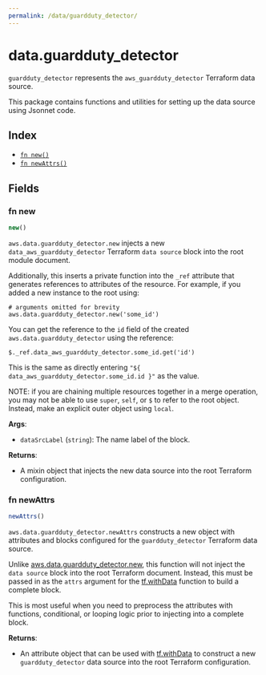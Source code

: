 ```yaml
---
permalink: /data/guardduty_detector/
---
```


# data.guardduty_detector

`guardduty_detector` represents the `aws_guardduty_detector` Terraform data source.



This package contains functions and utilities for setting up the data source using Jsonnet code.


## Index

* [`fn new()`](#fn-new)
* [`fn newAttrs()`](#fn-newattrs)

## Fields

### fn new

```ts
new()
```


`aws.data.guardduty_detector.new` injects a new `data_aws_guardduty_detector` Terraform `data source`
block into the root module document.

Additionally, this inserts a private function into the `_ref` attribute that generates references to attributes of the
resource. For example, if you added a new instance to the root using:

    # arguments omitted for brevity
    aws.data.guardduty_detector.new('some_id')

You can get the reference to the `id` field of the created `aws.data.guardduty_detector` using the reference:

    $._ref.data_aws_guardduty_detector.some_id.get('id')

This is the same as directly entering `"${ data_aws_guardduty_detector.some_id.id }"` as the value.

NOTE: if you are chaining multiple resources together in a merge operation, you may not be able to use `super`, `self`,
or `$` to refer to the root object. Instead, make an explicit outer object using `local`.

**Args**:
  - `dataSrcLabel` (`string`): The name label of the block.

**Returns**:
- A mixin object that injects the new data source into the root Terraform configuration.


### fn newAttrs

```ts
newAttrs()
```


`aws.data.guardduty_detector.newAttrs` constructs a new object with attributes and blocks configured for the `guardduty_detector`
Terraform data source.

Unlike [aws.data.guardduty_detector.new](#fn-guarddutydetectornew), this function will not inject the `data source`
block into the root Terraform document. Instead, this must be passed in as the `attrs` argument for the
[tf.withData](https://github.com/tf-libsonnet/core/tree/main/docs#fn-withdata) function to build a complete block.

This is most useful when you need to preprocess the attributes with functions, conditional, or looping logic prior to
injecting into a complete block.

**Returns**:
  - An attribute object that can be used with [tf.withData](https://github.com/tf-libsonnet/core/tree/main/docs#fn-withdata) to construct a new `guardduty_detector` data source into the root Terraform configuration.
